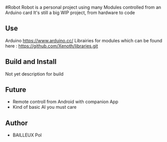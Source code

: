 #Robot
Robot is a personal project using many Modules controlled from an Arduino card
It's still a big WIP project, from hardware to code

## Use
Arduino https://www.arduino.cc/
Librairies for modules which can be found here : https://github.com/Xenoth/libraries.git

## Build and Install
Not yet description for build

## Future
* Remote controll from Android with companion App
* Kind of basic AI you must care

## Author
* BAILLEUX Pol
